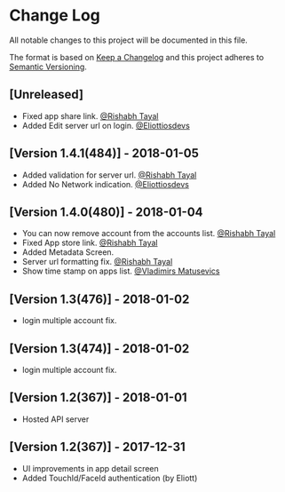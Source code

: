 # Change Log
All notable changes to this project will be documented in this file.

The format is based on [Keep a Changelog](http://keepachangelog.com/)
and this project adheres to [Semantic Versioning](http://semver.org/).

## [Unreleased]
- Fixed app share link. [@Rishabh Tayal](https://github.com/RishabhTayal)
- Added Edit server url on login. [@Eliottiosdevs](https://github.com/Eliottiosdevs)

## [Version 1.4.1(484)] - 2018-01-05
- Added validation for server url. [@Rishabh Tayal](https://github.com/RishabhTayal)
- Added No Network indication. [@Eliottiosdevs](https://github.com/Eliottiosdevs)

## [Version 1.4.0(480)] - 2018-01-04
- You can now remove account from the accounts list. [@Rishabh Tayal](https://github.com/RishabhTayal)
- Fixed App store link. [@Rishabh Tayal](https://github.com/RishabhTayal)
- Added Metadata Screen.
- Server url formatting fix. [@Rishabh Tayal](https://github.com/RishabhTayal)
- Show time stamp on apps list. [@Vladimirs Matusevics](https://github.com/vlondon)

## [Version 1.3(476)] - 2018-01-02
- login multiple account fix.

## [Version 1.3(474)] - 2018-01-02
- login multiple account fix.

## [Version 1.2(367)] - 2018-01-01
- Hosted API server

## [Version 1.2(367)] - 2017-12-31
- UI improvements in app detail screen
- Added TouchId/FaceId authentication (by Eliott)
